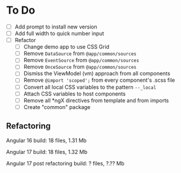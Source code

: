 # To Do
- [ ] Add prompt to install new version
- [ ] Add full width to quick number input
- [ ] Refactor
  - [ ] Change demo app to use CSS Grid
  - [ ] Remove `DataSource` from `@app/common/sources`
  - [ ] Remove `EventSource` from `@app/common/sources`
  - [ ] Remove `OnceSource` from `@app/common/sources`
  - [ ] Dismiss the ViewModel (vm) approach from all components
  - [ ] Remove `@import 'scoped';` from every component's .scss file
  - [ ] Convert all local CSS variables to the pattern `--_local`
  - [ ] Attach CSS variables to host components
  - [ ] Remove all *ngX directives from template and from imports
  - [ ] Create "common" package

## Refactoring
Angular 16
build: 18 files, 1.31 Mb

Angular 17
build: 18 files, 1.32 Mb

Angular 17 post refactoring
build: ? files, ?.?? Mb
